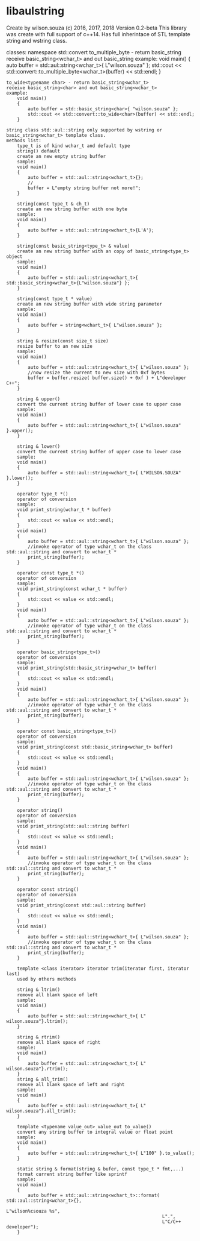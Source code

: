 # libaulstring
Create by wilson.souza (c) 2016, 2017, 2018
Version 0.2-beta
This library was create with full support of c++14.
Has full inherintace of STL template string and wstring class.

classes: namespace std::convert
	to_multiple_byte<typename wchar_t> - return basic_string<char>
	receive basic_string<wchar_t> and out basic_string<char>
	example:
		void main()
		{
			auto buffer = std::aul::string<wchar_t>{ L"wilson.souza" };
			std::cout << std::convert::to_multiple_byte<wchar_t>(buffer) << std::endl;
		}

	to_wide<typename char> - return basic_string<wchar_t>
	receive basic_string<char> and out basic_string<wchar_t>
	example:
		void main()
		{
			auto buffer = std::basic_string<char>{ "wilson.souza" };
			std::cout << std::convert::to_wide<char>(buffer) << std::endl;
		}

	string class std::aul::string only supported by wstring or basic_string<wchar_t> template class. 
	methods list:
		type_t is of kind wchar_t and default type
		string() default
		create an new empty string buffer
		sample:
		void main()
		{
			auto buffer = std::aul::string<wchart_t>{};
			//
			buffer = L"empty string buffer not more!";
		}

		string(const type_t & ch_t) 
		create an new string buffer with one byte
		sample:
		void main()
		{
			auto buffer = std::aul::string<wchart_t>{L'A'};
		}

		string(const basic_string<type_t> & value)
		create an new string buffer with an copy of basic_string<type_t> object
		sample:
		void main()
		{
			auto buffer = std::aul::string<wchart_t>{ std::basic_string<wchar_t>{L"wilson.souza"} };
		}

		string(const type_t * value)
		create an new string buffer with wide string parameter
		sample:
		void main()
		{
			auto buffer = string<wchart_t>{ L"wilson.souza" };
		}

		string & resize(const size_t size)
		resize buffer to an new size
		sample:
		void main()
		{
			auto buffer = std::aul::string<wchart_t>{ L"wilson.souza" };
			//now resize the current to new size with 0xf bytes
			buffer = buffer.resize( buffer.size() + 0xf ) + L"developer C++";
		}

		string & upper()
		convert the current string buffer of lower case to upper case
		sample:
		void main()
		{
			auto buffer = std::aul::string<wchart_t>{ L"wilson.souza" }.upper();
		}

		string & lower()
		convert the current string buffer of upper case to lower case
		sample:
		void main()
		{
			auto buffer = std::aul::string<wchart_t>{ L"WILSON.SOUZA" }.lower();
		}

		operator type_t *()
		operator of conversion
		sample:
		void print_string(wchar_t * buffer)
		{
			std::cout << value << std::endl;
		}
		void main()
		{
			auto buffer = std::aul::string<wchart_t>{ L"wilson.souza" };
			//invoke operator of type wchar_t on the class std::aul::string and convert to wchar_t *
			print_string(buffer);
		}

		operator const type_t *()
		operator of conversion
		sample:
		void print_string(const wchar_t * buffer)
		{
			std::cout << value << std::endl;
		}
		void main()
		{
			auto buffer = std::aul::string<wchart_t>{ L"wilson.souza" };
			//invoke operator of type wchar_t on the class std::aul::string and convert to wchar_t *
			print_string(buffer);
		}

		operator basic_string<type_t>()
		operator of conversion
		sample:
		void print_string(std::basic_string<wchar_t> buffer)
		{
			std::cout << value << std::endl;
		}
		void main()
		{
			auto buffer = std::aul::string<wchart_t>{ L"wilson.souza" };
			//invoke operator of type wchar_t on the class std::aul::string and convert to wchar_t *
			print_string(buffer);
		}

		operator const basic_string<type_t>()
		operator of conversion
		sample:
		void print_string(const std::basic_string<wchar_t> buffer)
		{
			std::cout << value << std::endl;
		}
		void main()
		{
			auto buffer = std::aul::string<wchart_t>{ L"wilson.souza" };
			//invoke operator of type wchar_t on the class std::aul::string and convert to wchar_t *
			print_string(buffer);
		}

		operator string()
		operator of conversion
		sample:
		void print_string(std::aul::string buffer)
		{
			std::cout << value << std::endl;
		}
		void main()
		{
			auto buffer = std::aul::string<wchart_t>{ L"wilson.souza" };
			//invoke operator of type wchar_t on the class std::aul::string and convert to wchar_t *
			print_string(buffer);
		}

		operator const string()
		operator of conversion
		sample:
		void print_string(const std::aul::string buffer)
		{
			std::cout << value << std::endl;
		}
		void main()
		{
			auto buffer = std::aul::string<wchart_t>{ L"wilson.souza" };
			//invoke operator of type wchar_t on the class std::aul::string and convert to wchar_t *
			print_string(buffer);
		}

		template <class iterator> iterator trim(iterator first, iterator last)
		used by others methods

		string & ltrim()
		remove all blank space of left 
		sample:
		void main()
		{
			auto buffer = std::aul::string<wchart_t>{ L"           wilson.souza"}.ltrim();
		}

		string & rtrim()
		remove all blank space of right 
		sample:
		void main()
		{
			auto buffer = std::aul::string<wchart_t>{ L"           wilson.souza"}.rtrim();
		}
		string & all_trim()
		remove all blank space of left and right 
		sample:
		void main()
		{
			auto buffer = std::aul::string<wchart_t>{ L"           wilson.souza"}.all_trim();
		}

		template <typename value_out> value_out to_value()
		convert any string buffer to integral value or float point
		sample:
		void main()
		{
			auto buffer = std::aul::string<wchart_t>{ L"100" }.to_value();
		}

		static string & format(string & bufer, const type_t * fmt,...)
		format current string buffer like sprintf
		sample:
		void main()
		{
			auto buffer = std::aul::string<wchart_t>::format( std::aul::string<wchar_t>{}, 
			                                                  L"wilson%csouza %s", 
															  L".", 
															  L"C/C++ developer");
		}

